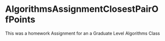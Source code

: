 # AlgorithmsAssignmentClosestPairOfPoints
This was a homework Assignment for an a Graduate Level Algorithms Class
